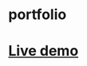 # portfolio

# <a href="https://github.com/YathrebAmarneh/portfolio/deployments/activity_log?environment=github-pages">Live demo</a>

